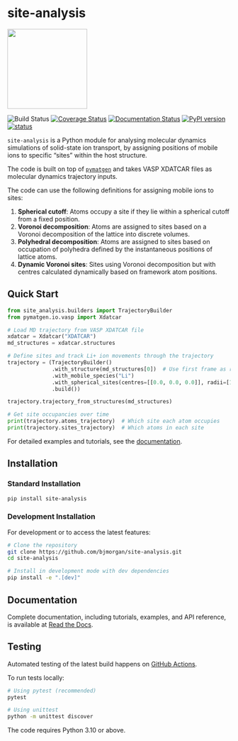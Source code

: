 # site-analysis

<img src='https://github.com/bjmorgan/site-analysis/blob/main/logo/site-analysis-logo.png' width='180'>

![Build Status](https://github.com/bjmorgan/site-analysis/actions/workflows/build.yml/badge.svg)
[![Coverage Status](https://coveralls.io/repos/github/bjmorgan/site-analysis/badge.svg?branch=main)](https://coveralls.io/github/bjmorgan/site-analysis?branch=main)
[![Documentation Status](https://readthedocs.org/projects/site-analysis/badge/?version=latest)](https://site-analysis.readthedocs.io/en/latest/?badge=latest)
[![PyPI version](https://badge.fury.io/py/site-analysis.svg)](https://badge.fury.io/py/site-analysis)
[![status](https://joss.theoj.org/papers/0a447aeb167964e77c8d381f7d1db89a/status.svg)](https://joss.theoj.org/papers/0a447aeb167964e77c8d381f7d1db89a)

`site-analysis` is a Python module for analysing molecular dynamics simulations of solid-state ion transport, by assigning positions of mobile ions to specific &ldquo;sites&rdquo; within the host structure.

The code is built on top of [`pymatgen`](https://pymatgen.org) and takes VASP XDATCAR files as molecular dynamics trajectory inputs.

The code can use the following definitions for assigning mobile ions to sites:
1. **Spherical cutoff**: Atoms occupy a site if they lie within a spherical cutoff from a fixed position.
2. **Voronoi decomposition**: Atoms are assigned to sites based on a Voronoi decomposition of the lattice into discrete volumes.
3. **Polyhedral decomposition**: Atoms are assigned to sites based on occupation of polyhedra defined by the instantaneous positions of lattice atoms.
4. **Dynamic Voronoi sites**: Sites using Voronoi decomposition but with centres calculated dynamically based on framework atom positions.

## Quick Start

```python
from site_analysis.builders import TrajectoryBuilder
from pymatgen.io.vasp import Xdatcar

# Load MD trajectory from VASP XDATCAR file
xdatcar = Xdatcar("XDATCAR")
md_structures = xdatcar.structures

# Define sites and track Li+ ion movements through the trajectory
trajectory = (TrajectoryBuilder()
              .with_structure(md_structures[0])  # Use first frame as reference
              .with_mobile_species("Li")
              .with_spherical_sites(centres=[[0.0, 0.0, 0.0]], radii=[1.5])
              .build())

trajectory.trajectory_from_structures(md_structures)

# Get site occupancies over time
print(trajectory.atoms_trajectory)  # Which site each atom occupies
print(trajectory.sites_trajectory)  # Which atoms in each site
```

For detailed examples and tutorials, see the [documentation](https://site-analysis.readthedocs.io/en/latest/).

## Installation

### Standard Installation

```bash
pip install site-analysis
```

### Development Installation

For development or to access the latest features:

```bash
# Clone the repository
git clone https://github.com/bjmorgan/site-analysis.git
cd site-analysis

# Install in development mode with dev dependencies
pip install -e ".[dev]"
```

## Documentation

Complete documentation, including tutorials, examples, and API reference, is available at [Read the Docs](https://site-analysis.readthedocs.io/en/latest/).

## Testing

Automated testing of the latest build happens on [GitHub Actions](https://github.com/bjmorgan/site-analysis/actions).

To run tests locally:

```bash
# Using pytest (recommended)
pytest

# Using unittest
python -m unittest discover
```

The code requires Python 3.10 or above.
